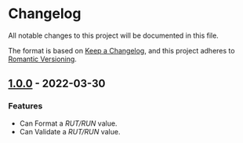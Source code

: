 # Changelog
All notable changes to this project will be documented in this file.

The format is based on [Keep a Changelog](https://keepachangelog.com/en/1.0.0/),
and this project adheres to [Romantic Versioning](http://sentimentalversioning.org/).

## [1.0.0](https://github.com/elixircl/rut/releases/tag/v1.0.0) - 2022-03-30
### Features
- Can Format a _RUT/RUN_ value.
- Can Validate a _RUT/RUN_ value.
